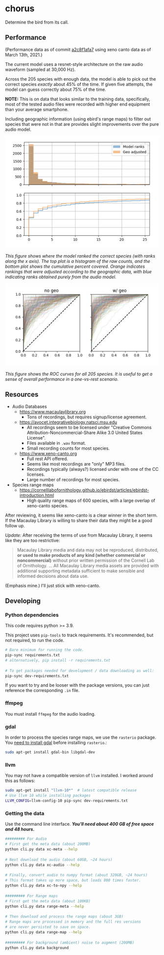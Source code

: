 # chorus
Determine the bird from its call.

## Performance

(Performance data as of commit [a2c8f1afa7](https://github.com/kbrose/chorus/commit/a2c8f1afa72e1e49528478c4067c093d4a981a80) using xeno canto data as of March 13th, 2021.)

The current model uses a resnet-style architecture on the raw audio waveform (sampled at 30,000 Hz).

Across the 205 species with enough data, the model is able to pick out the correct species _exactly_ about 45% of the time. If given five attempts, the model can guess correctly about 75% of the time.

**NOTE:** This is on data that looks similar to the training data, specifically, most of the tested audio files were recorded with higher end equipment than your average smartphone.

Including geographic information (using ebird's range maps) to filter out species that were not in that are provides slight improvements over the pure audio model.

![](./static/top-n.png)

_This figure shows where the model ranked the correct species (with ranks along the x axis). The top plot is a histogram of the raw counts, and the bottom plot shows the cumulative percent covered. Orange indicates rankings that were adjusted according to the geographic data, with blue indicating ranks obtained purely from the audio model._

![](./static/roc.png)

_This figure shows the ROC curves for all 205 species. It is useful to get a sense of overall performance in a one-vs-rest scenario._

## Resources

* Audio Databases
    * https://www.macaulaylibrary.org
        * Tons of recordings, but requires signup/license agreement.
    * https://avocet.integrativebiology.natsci.msu.edu
        * All recordings seem to be licensed under "Creative Commons Attribution-Noncommercial-Share Alike 3.0 United States License".
        * Files available in `.wav` format.
        * Small recording counts for most species.
    * https://www.xeno-canto.org
        * Full rest API offered.
        * Seems like most recordings are "only" MP3 files.
        * Recordings typically (always?) licensed under with one of the CC licenses.
        * Large number of recordings for most species.
* Species range maps
    * https://cornelllabofornithology.github.io/ebirdst/articles/ebirdst-introduction.html
        * High quality range maps of 600 species, with a large overlap of xeno-canto species.

After reviewing, it seems like xeno-canto is a clear winner in the short term. If the Macaulay Library is willing to share their data they might be a good follow up.

*Update:* After receiving the terms of use from Macaulay Library, it seems like they are too restrictive:

> Macaulay Library media and data may not be reproduced, distributed, **or used to make products of any kind (whether commercial or noncommercial)** without prior written permission of the Cornell Lab of Ornithology.
> ...
> All Macaulay Library media assets are provided with additional supporting metadata sufficient to make sensible and informed decisions about data use.

(Emphasis mine.) I'll just stick with xeno-canto.

## Developing

### Python dependencies

This code requires python >= 3.9.

This project uses `pip-tools` to track requirements. It's recommended, but not required, to run the code.

```bash
# Bare minimum for running the code.
pip-sync requirements.txt
# alternatively, pip install -r requirements.txt

# To get packages needed for development / data downloading as well:
pip-sync dev-requirements.txt
```

If you want to try and be looser with the package versions, you can just reference the corresponding `.in` file.

### ffmpeg

You must install `ffmpeg` for the audio loading.

### gdal

In order to process the species range maps, we use the `rasterio` package. You [need to install gdal](https://rasterio.readthedocs.io/en/latest/installation.html#linux) before installing `rasterio`.:

```bash
sudo apt-get install gdal-bin libgdal-dev
```

### llvm

You may not have a compatible version of `llvm` installed. I worked around this as follows:

```bash
sudo apt-get install "llvm-10*"  # latest compatible release
# Use llvm 10 while installing packages
LLVM_CONFIG=llvm-config-10 pip-sync dev-requirements.txt
```

### Getting the data

Use the command line interface. ***You'll need about 400 GB of free space and 48 hours.***

```bash
######### For Audio
# First get the meta data (about 200MB)
python cli.py data xc-meta --help

# Next download the audio (about 60GB, ~24 hours)
python cli.py data xc-audio --help

# Finally, convert audio to numpy format (about 320GB, ~24 hours)
# This format takes up more space, but loads 800 times faster.
python cli.py data xc-to-npy --help

######### For Range maps
# First get the meta data (about 100KB)
python cli.py data range-meta --help

# Then download and process the range maps (about 3GB)
# Range maps are processed in memory and the full res versions
# are never persisted to save on space.
python cli.py data range-map --help

######### For background (ambient) noise to augment (200MB)
python cli.py data background
```
